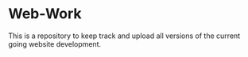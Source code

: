 # Web-Work
This is a repository to keep track and upload all versions of the current going website development. 
